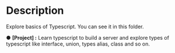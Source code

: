 # Description

Explore basics of Typescript. You can see it in this folder.

● **[Project] :** Learn typescript to build a server and explore types of typescript like interface, union, types alias, class and so on.
